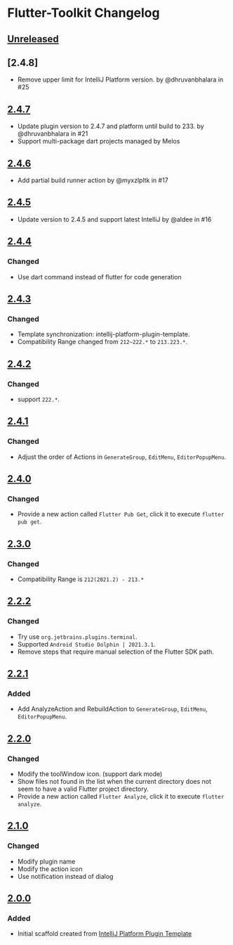 <!-- Keep a Changelog guide -> https://keepachangelog.com -->

# Flutter-Toolkit Changelog

## [Unreleased]

## [2.4.8]

- Remove upper limit for IntelliJ Platform version. by @dhruvanbhalara in #25

## [2.4.7]

- Update plugin version to 2.4.7 and platform until build to 233. by @dhruvanbhalara in #21
- Support multi-package dart projects managed by Melos

## [2.4.6]

- Add partial build runner action by @myxzlpltk in #17

## [2.4.5]

- Update version to 2.4.5 and support latest IntelliJ by @aldee in #16

## [2.4.4]

### Changed

- Use dart command instead of flutter for code generation

## [2.4.3]

### Changed

- Template synchronization: intellij-platform-plugin-template.
- Compatibility Range changed from `212~222.*` to `213.223.*`.

## [2.4.2]

### Changed

- support `222.*`.

## [2.4.1]

### Changed

- Adjust the order of Actions in `GenerateGroup`, `EditMenu`, `EditorPopupMenu`.

## [2.4.0]

### Changed

- Provide a new action called `Flutter Pub Get`, click it to execute `flutter pub get`.

## [2.3.0]

### Changed

- Compatibility Range is `212(2021.2) - 213.*`

## [2.2.2]

### Changed

- Try use `org.jetbrains.plugins.terminal`.
- Supported `Android Studio Dolphin | 2021.3.1`.
- Remove steps that require manual selection of the Flutter SDK path.

## [2.2.1]

### Added

- Add AnalyzeAction and RebuildAction to `GenerateGroup`, `EditMenu`, `EditorPopupMenu`.

## [2.2.0]

### Changed

- Modify the toolWindow icon. (support dark mode)
- Show files not found in the list when the current directory does not seem to have a valid Flutter project directory.
- Provide a new action called `Flutter Analyze`, click it to execute `flutter analyze`.

## [2.1.0]

### Changed

- Modify plugin name
- Modify the action icon
- Use notification instead of dialog

## [2.0.0]

### Added

- Initial scaffold created
  from [IntelliJ Platform Plugin Template](https://github.com/JetBrains/intellij-platform-plugin-template)

[Unreleased]: https://github.com/nEdAy/Flutter-Toolkit/compare/v2.4.7...HEAD
[2.4.7]: https://github.com/nEdAy/Flutter-Toolkit/compare/v2.4.6...v2.4.7
[2.4.6]: https://github.com/nEdAy/Flutter-Toolkit/compare/v2.4.5...v2.4.6
[2.4.5]: https://github.com/nEdAy/Flutter-Toolkit/compare/v2.4.4...v2.4.5
[2.4.4]: https://github.com/nEdAy/Flutter-Toolkit/compare/v2.4.3...v2.4.4
[2.4.3]: https://github.com/nEdAy/Flutter-Toolkit/compare/v2.4.2...v2.4.3
[2.4.2]: https://github.com/nEdAy/Flutter-Toolkit/compare/v2.4.1...v2.4.2
[2.4.1]: https://github.com/nEdAy/Flutter-Toolkit/compare/v2.4.0...v2.4.1
[2.4.0]: https://github.com/nEdAy/Flutter-Toolkit/compare/v2.3.0...v2.4.0
[2.3.0]: https://github.com/nEdAy/Flutter-Toolkit/compare/v2.2.2...v2.3.0
[2.2.2]: https://github.com/nEdAy/Flutter-Toolkit/compare/v2.2.1...v2.2.2
[2.2.1]: https://github.com/nEdAy/Flutter-Toolkit/compare/v2.2.0...v2.2.1
[2.2.0]: https://github.com/nEdAy/Flutter-Toolkit/compare/v2.1.0...v2.2.0
[2.1.0]: https://github.com/nEdAy/Flutter-Toolkit/compare/v2.0.0...v2.1.0
[2.0.0]: https://github.com/nEdAy/Flutter-Toolkit/commits/v2.0.0

